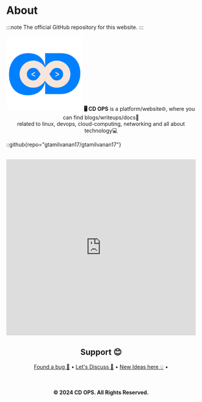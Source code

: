 # About
<!-- This is the demo site for [Fuwari](https://github.com/saicaca/fuwari). -->
:::note
The official GitHub repository for this website.
:::
<p align="center">
  <img src="https://raw.githubusercontent.com/gtamilvanan17/cdops-blogs/refs/heads/master/src/assets/images/home.png" alt="cdops-logo" width="200px" height="200px"/>
  <a class="link text-[var(--primary)] font-medium" target="_blank" ><b>🖥️ CD OPS</a></b> is a platform/website🌐, where you can find blogs/writeups/docs📝 <br>related to linux, devops, cloud-computing, networking and all about technology💻
  <br>
</p>

::github{repo="gtamilvanan17/gtamilvanan17"}

<br>

<iframe width="100%" height="468" src="https://www.youtube.com/embed/YsdKSVVRTzs" title="CDOPS - Cloud and DevOps" frameborder="0" allow="accelerometer; autoplay; clipboard-write; encrypted-media; gyroscope; picture-in-picture; web-share" referrerpolicy="strict-origin-when-cross-origin" allowfullscreen></iframe>

<br>

<div align="center">

## Support 😊
<p align="center">
  <a href="https://github.com/gtamilvanan17/cdops-blogs/issues/new?template=bug_report.md" target="_blank">Found a bug 🐞</a> •
  <a href="https://github.com/gtamilvanan17/cdops-blogs/discussions" target="_blank">Let's Discuss 🤩</a> •
  <a href="https://github.com/gtamilvanan17/cdops-blogs/issues/new?template=feature_request.md">New Ideas here 💡</a> •
</p>

<br>

#### © 2024 CD OPS. All Rights Reserved.
